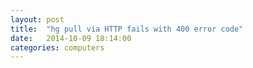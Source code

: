 ```yaml
---
layout: post
title:  "hg pull via HTTP fails with 400 error code"
date:   2014-10-09 18:14:00
categories: computers
---
```




